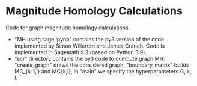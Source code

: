 # Magnitude Homology Calculations

Code for graph magnitude homology calculations.
- "MH using sage.ipynb" contains the py3 version of the code implemented by Simon Willerton and James Cranch. Code is implemented in Sagemath 9.3 (based on Python 3.9).
- "scr" directory contains the py3 code to compute graph MH: "create_graph" draws the considered graph, "boundary_matrix" builds MC_{k-1,l} and MC{k,l}, in "main" we specify the hyperparameters G, k, l. 

